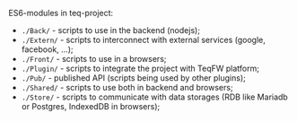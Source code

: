 ES6-modules in teq-project:

* `./Back/` - scripts to use in the backend (nodejs);
* `./Extern/` - scripts to interconnect with external services (google, facebook, ...);
* `./Front/` - scripts to use in a browsers;
* `./Plugin/` - scripts to integrate the project with TeqFW platform;
* `./Pub/` - published API (scripts being used by other plugins);
* `./Shared/` - scripts to use both in backend and browsers;
* `./Store/` - scripts to communicate with data storages (RDB like Mariadb or Postgres, IndexedDB in browsers);
